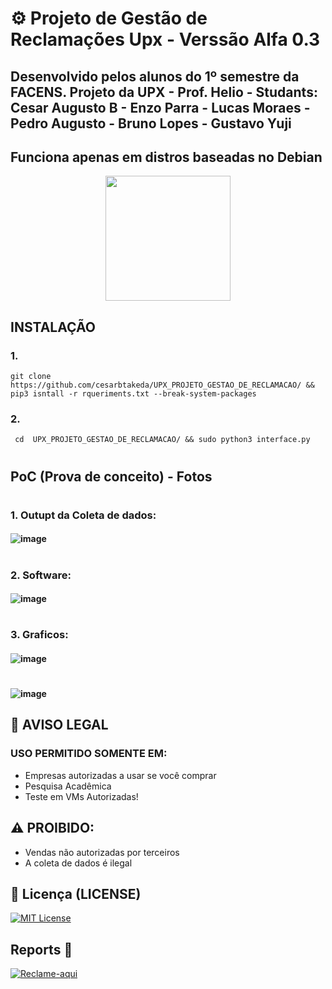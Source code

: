 # ⚙️ Projeto de Gestão de Reclamações Upx - Verssão Alfa 0.3

## Desenvolvido pelos alunos do 1º semestre da FACENS. Projeto da UPX - Prof. Helio - Studants: Cesar Augusto B - Enzo Parra - Lucas Moraes - Pedro Augusto - Bruno Lopes - Gustavo Yuji
## Funciona apenas em distros baseadas no Debian
<p align='center'>
<img src="" width=200 alt=""/></p>

##  INSTALAÇÃO
### 1.
```
git clone https://github.com/cesarbtakeda/UPX_PROJETO_GESTAO_DE_RECLAMACAO/ && pip3 isntall -r rqueriments.txt --break-system-packages
```

### 2.

```
 cd  UPX_PROJETO_GESTAO_DE_RECLAMACAO/ && sudo python3 interface.py
```

# 

## PoC (Prova de conceito) - Fotos

#

### 1. Outupt da Coleta de dados:

#### ![image](https://github.com/user-attachments/assets/ea189624-d8a0-4e8d-bb40-4ccc586f14ae)

#

### 2. Software:

#### ![image](https://github.com/user-attachments/assets/bba3aac9-7f8c-4ddb-a55f-67756926b914)

#

### 3. Graficos:

#### ![image](https://github.com/user-attachments/assets/d7017104-1566-4d0d-be7d-8ec4f23c4d0e)

#

#### ![image](https://github.com/user-attachments/assets/ad01031a-94a6-4f15-83c7-a6b2a0e87a9e)




## 🔐 AVISO LEGAL
### USO PERMITIDO SOMENTE EM:
- Empresas autorizadas a usar se você comprar
- Pesquisa Acadêmica
- Teste em VMs Autorizadas!
  
## ⚠️ PROIBIDO:
- Vendas não autorizadas por terceiros
- A coleta de dados é ilegal


## 📜 Licença (LICENSE)
[![MIT License](https://img.shields.io/badge/License-MIT-red.svg)](https://github.com/cesarbtakeda/UPX_PROJETO_GESTAO_DE_RECLAMACAO/blob/main/LICENSE)


##  Reports 📱
[![Reclame-aqui](https://img.shields.io/badge/complain-_here-red)](https://github.com/cesarbtakeda/UPX_PROJETO_GESTAO_DE_RECLAMACAO/issues)  
